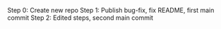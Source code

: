 Step 0: Create new repo
Step 1: Publish bug-fix, fix README, first main commit
Step 2: Edited steps, second main commit
